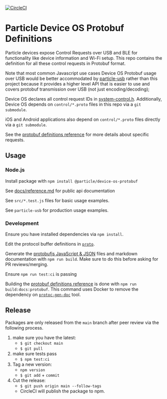 [![CircleCI](https://circleci.com/gh/particle-iot/device-os-protobuf/tree/main.svg?style=svg)](https://circleci.com/gh/particle-iot/device-os-protobuf/tree/main)

# Particle Device OS Protobuf Definitions

Particle devices expose Control Requests over USB and BLE for functionality like device information and Wi-Fi setup. This repo contains the definition for all these control requests in Protobuf format. 

Note that most common Javascript use cases Device OS Protobuf usage over USB would be better accommodated by [particle-usb](https://github.com/particle-iot/particle-usb) rather than this project because it provides a higher level API that is easier to use and covers protobuf transmission over USB (not just encoding/decoding);

Device OS declares all control request IDs in [system-control.h](https://github.com/particle-iot/device-os/blob/develop/system/inc/system_control.h). Additionally, Device OS depends on `control/*.proto` files in this repo via a `git submodule`.

iOS and Android applications also depend on `control/*.proto` files directly via a `git submodule`.

See the [protobuf definitions reference](/docs/protobuf.md) for more details about specific requests.

## Usage
### Node.js

Install package with `npm install @particle/device-os-protobuf`

See [docs/reference.md](/docs/reference.md) for public api documentation

See `src/*.test.js` files for basic usage examples.

See `particle-usb` for production usage examples.

### Development

Ensure you have installed dependencies via `npm install`.

Edit the protocol buffer definitions in [`proto`](proto).

Generate the [protobufjs JavaScript & JSON](https://www.npmjs.com/package/protobufjs) files and markdown documentation with `npm run build`. Make sure to do this before asking for PR reviews/merging.

Ensure `npm run test:ci` is passing

Building the [protobuf definitions reference](/docs/protobuf.md) is done with `npm run build:docs:protobuf`. This command uses Docker to remove the dependency on [`protoc-gen-doc`](https://github.com/pseudomuto/protoc-gen-doc) tool.

## Release

Packages are only released from the `main` branch after peer review via the following process.

1. make sure you have the latest:
	* `$ git checkout main`
	* `$ git pull`
1. make sure tests pass
	* `$ npm test:ci`
1. Tag a new version:
    * `npm version` 
    * `$ git add` + `commit`
1. Cut the release:
    * `$ git push origin main --follow-tags`
    * CircleCI will publish the package to npm.


